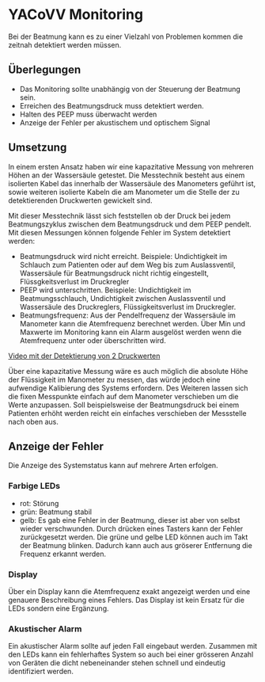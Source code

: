 # YACoVV Monitoring
Bei der Beatmung kann es zu einer Vielzahl von Problemen kommen die zeitnah detektiert werden müssen.

## Überlegungen
- Das Monitoring sollte unabhängig von der Steuerung der Beatmung sein.
- Erreichen des Beatmungsdruck muss detektiert werden.
- Halten des PEEP muss überwacht werden
- Anzeige der Fehler per akustischem und optischem Signal

## Umsetzung
In einem ersten Ansatz haben wir eine kapazitative Messung von mehreren Höhen an der Wassersäule getestet.
Die Messtechnik besteht aus einem isolierten Kabel das innerhalb der Wassersäule des Manometers geführt ist, sowie weiteren isolierte Kabeln die am Manometer um die Stelle der zu detektierenden Druckwerten gewickelt sind.

Mit dieser Messtechnik lässt sich feststellen ob der Druck bei jedem Beatmungszyklus zwischen dem Beatmungsdruck und dem PEEP pendelt. Mit diesen Messungen können folgende Fehler im System detektiert werden:
- Beatmungsdruck wird nicht erreicht. Beispiele: Undichtigkeit im Schlauch zum Patienten oder auf dem Weg bis zum Auslassventil, Wassersäule für Beatmungsdruck nicht richtig eingestellt, Flüssgkeitsverlust im Druckregler
- PEEP wird unterschritten. Beispiele: Undichtigkeit im Beatmungsschlauch, Undichtigkeit zwischen Auslassventil und Wassersäule des Druckreglers, Flüssigkeitsverlust im Druckregler.
- Beatmungsfrequenz: Aus der Pendelfrequenz der Wassersäule im Manometer kann die Atemfrequenz berechnet werden. Über Min und Maxwerte im Monitoring kann ein Alarm ausgelöst werden wenn die Atemfrequenz unter oder überschritten wird.

[Video mit der Detektierung von 2 Druckwerten](https://youtu.be/_2SUDyStXJM)

Über eine kapazitative Messung wäre es auch möglich die absolute Höhe der Flüssigkeit im Manometer zu messen, das würde jedoch eine aufwendige Kalibierung des Systems erfordern. Des Weiteren lassen sich die fixen Messpunkte einfach auf dem Manometer verschieben um die Werte anzupassen. Soll beispielsweise der Beatmungsdruck bei einem Patienten erhöht werden reicht ein einfaches verschieben der Messstelle nach oben aus. 

## Anzeige der Fehler
Die Anzeige des Systemstatus kann auf mehrere Arten erfolgen.
### Farbige LEDs
- rot: Störung
- grün: Beatmung stabil
- gelb: Es gab eine Fehler in der Beatmung, dieser ist aber von selbst wieder verschwunden. Durch drücken eines Tasters kann der Fehler zurückgesetzt werden.
Die grüne und gelbe LED können auch im Takt der Beatmung blinken. Dadurch kann auch aus gröserer Entfernung die Frequenz erkannt werden.
### Display
Über ein Display kann die Atemfrequenz exakt angezeigt werden und eine genauere Beschreibung eines Fehlers. Das Display ist kein Ersatz für die LEDs sondern eine Ergänzung.
### Akustischer Alarm
Ein akustischer Alarm sollte auf jeden Fall eingebaut werden. Zusammen mit den LEDs kann ein fehlerhaftes System so auch bei einer grösseren Anzahl von Geräten die dicht nebeneinander stehen schnell und eindeutig identifiziert werden.
